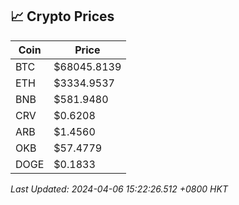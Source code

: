 ## 📈 Crypto Prices

| Coin | Price |
| ---- | ----- |
| BTC | $68045.8139 |
| ETH | $3334.9537 |
| BNB | $581.9480 |
| CRV | $0.6208 |
| ARB | $1.4560 |
| OKB | $57.4779 |
| DOGE | $0.1833 |

_Last Updated: 2024-04-06 15:22:26.512 +0800 HKT_